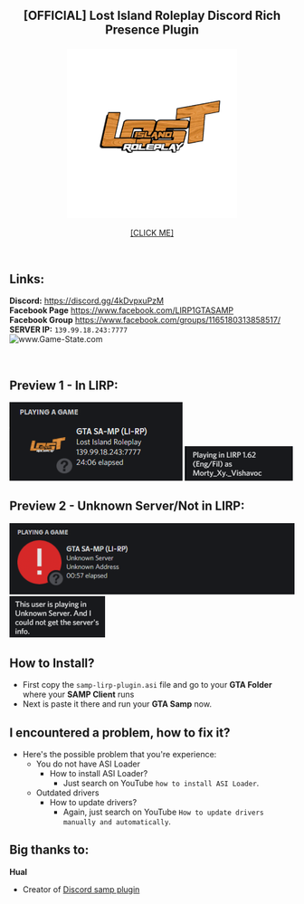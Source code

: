 
## <p align="center">[OFFICIAL] Lost Island Roleplay Discord Rich Presence Plugin</p>
<p align="center">
  <img src="https://github.com/lostislandrp/samp-lirp-plugin/blob/main/Images/logo.png" height="auto" width="300px">
</p>
<p align="center">
<a href="https://www.google.com/">[CLICK ME]</a>
</p>

<br />

## **Links:**
**Discord:** https://discord.gg/4kDvpxuPzM <br/>
**Facebook Page** https://www.facebook.com/LIRP1GTASAMP <br />
**Facebook Group** https://www.facebook.com/groups/1165180313858517/ <br />
**SERVER IP:** `139.99.18.243:7777` <br/>
<img src="http://www.game-state.com/139.99.18.243:7777/560x95_FFFFFF_FF9900_000000_000000.png" alt="www.Game-State.com" style="border-style: none;">

<br />

## Preview 1 - In LIRP:
![information](https://github.com/lostislandrp/samp-lirp-plugin/blob/main/Images/sample2.png)
![information](https://github.com/lostislandrp/samp-lirp-plugin/blob/main/Images/sample1.png)

## Preview 2 - Unknown Server/Not in LIRP:
![information](https://github.com/lostislandrp/samp-lirp-plugin/blob/main/Images/sample4.png)
![information](https://github.com/lostislandrp/samp-lirp-plugin/blob/main/Images/sample3.png)

## How to Install?
 - First copy the `samp-lirp-plugin.asi` file and go to your **GTA Folder** where your **SAMP Client** runs
 - Next is paste it there and run your **GTA Samp** now.

## I encountered a problem, how to fix it?
  - Here's the possible problem that you're experience:
    - You do not have ASI Loader
      - How to install ASI Loader?
        - Just search on YouTube `how to install ASI Loader`.
    - Outdated drivers
      - How to update drivers?
        - Again, just search on YouTube `How to update drivers manually and automatically`.

## Big thanks to:
**Hual**
  - Creator of [Discord samp plugin](https://github.com/Hual/samp-discord-plugin)